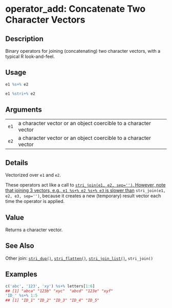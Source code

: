 # operator\_add: Concatenate Two Character Vectors

## Description

Binary operators for joining (concatenating) two character vectors, with a typical R look-and-feel.

## Usage

```r
e1 %s+% e2

e1 %stri+% e2
```

## Arguments

|      |                                                                 |
|------|-----------------------------------------------------------------|
| `e1` | a character vector or an object coercible to a character vector |
| `e2` | a character vector or an object coercible to a character vector |

## Details

Vectorized over `e1` and `e2`.

These operators act like a call to [`stri_join(e1, e2, sep='')`. However, note that joining 3 vectors, e.g., `e1 %s+% e2 %s+% e3` is slower than](stri_join.md) `stri_join(e1, e2, e3, sep='')`, because it creates a new (temporary) result vector each time the operator is applied.

## Value

Returns a character vector.

## See Also

Other join: [`stri_dup()`,](stri_dup.md) [`stri_flatten()`,](stri_flatten.md) [`stri_join_list()`,](stri_join_list.md) `stri_join()`

## Examples




```r
c('abc', '123', 'xy') %s+% letters[1:6]
## [1] "abca" "123b" "xyc"  "abcd" "123e" "xyf"
'ID_' %s+% 1:5
## [1] "ID_1" "ID_2" "ID_3" "ID_4" "ID_5"
```
